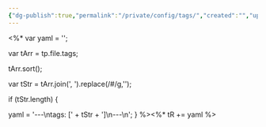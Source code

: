 ```yaml
---
{"dg-publish":true,"permalink":"/private/config/tags/","created":"","updated":""}
---
```



<%* 
var yaml = '';

var tArr = tp.file.tags;

tArr.sort();

var tStr = tArr.join(', ').replace(/#/g,'');

if (tStr.length) {

yaml = '---\ntags: [' + tStr + ']\n---\n';
}
%><%* tR += yaml %>

